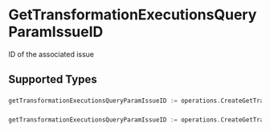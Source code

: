 # GetTransformationExecutionsQueryParamIssueID

ID of the associated issue


## Supported Types

### 

```go
getTransformationExecutionsQueryParamIssueID := operations.CreateGetTransformationExecutionsQueryParamIssueIDStr(string{/* values here */})
```

### 

```go
getTransformationExecutionsQueryParamIssueID := operations.CreateGetTransformationExecutionsQueryParamIssueIDArrayOfstr([]string{/* values here */})
```

